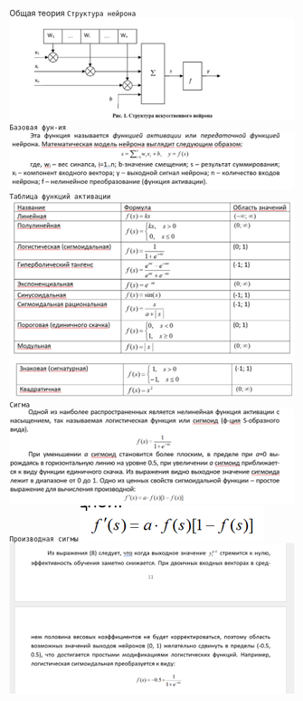 Общая теория
``Структура нейрона``
![img.png](img.png)
``Базовая фун-ия``
![img_1.png](img_1.png)
``Таблица функций активации``
![img_6.png](img_6.png)
![img_7.png](img_7.png)
``Сигма``
![img_8.png](img_8.png)
``Производная сигмы``
![img_9.png](img_9.png)
![img_10.png](img_10.png)

